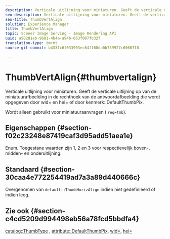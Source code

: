 ```yaml
---
description: Verticale uitlijning voor miniaturen. Geeft de verticale uitlijning op van de miniatuurafbeelding in de rechthoek van de antwoordafbeelding die wordt opgegeven door wid= en hei= of door kenmerk DefaultThumbPix.
seo-description: Verticale uitlijning voor miniaturen. Geeft de verticale uitlijning op van de miniatuurafbeelding in de rechthoek van de antwoordafbeelding die wordt opgegeven door wid= en hei= of door kenmerk DefaultThumbPix.
seo-title: ThumbVertAlign
solution: Experience Manager
title: ThumbVertAlign
topic: Scene7 Image Serving - Image Rendering API
uuid: a90281eb-9681-4b4a-a94b-663f007fb32f
translation-type: tm+mt
source-git-commit: b4331c6f033903ec64f168da0b739927c6066710

---
```



# ThumbVertAlign{#thumbvertalign}

Verticale uitlijning voor miniaturen. Geeft de verticale uitlijning op van de miniatuurafbeelding in de rechthoek van de antwoordafbeelding die wordt opgegeven door wid= en hei= of door kenmerk::DefaultThumbPix.

Wordt alleen gebruikt voor miniatuuraanvragen ( `req=tmb`).

## Eigenschappen {#section-f02c23248e87419caf3d95add51aea1e}

Enum. Toegestane waarden zijn 1, 2 en 3 voor respectievelijk boven-, midden- en onderuitlijning.

## Standaard {#section-30caa4e772254419ad7a3a89d440666c}

Overgenomen van `default::ThumbHorizAlign` indien niet gedefinieerd of indien leeg.

## Zie ook {#section-c4cd5209d994498eb56a78fcd5bbdfa4}

[catalog::ThumbType](/help/aem-is-ir-api/is-api/image-catalog/image-serving-api-ref/c-image-catalog-reference/c-image-svg-data-reference/c-image-data-reference/r-thumbtype-cat.md) , [attribute::DefaultThumbPix](../../../../../is-api/image-catalog/image-serving-api-ref/c-image-catalog-reference/c-attributes-reference/r-defaultthumbpix.md#reference-cf52bb74bed2466e8bc8adb0cacd6141), [wid=](../../../../../is-api/http-ref/image-serving-api-ref/c-http-protocol-reference/c-command-reference/r-is-http-wid.md#reference-bfeadcb67bf4485f851eb21345527e47), [hei=](../../../../../is-api/http-ref/image-serving-api-ref/c-http-protocol-reference/c-command-reference/r-is-http-hei.md#reference-6d6f556ccc0e4b98a815e8a5c1944a96)
